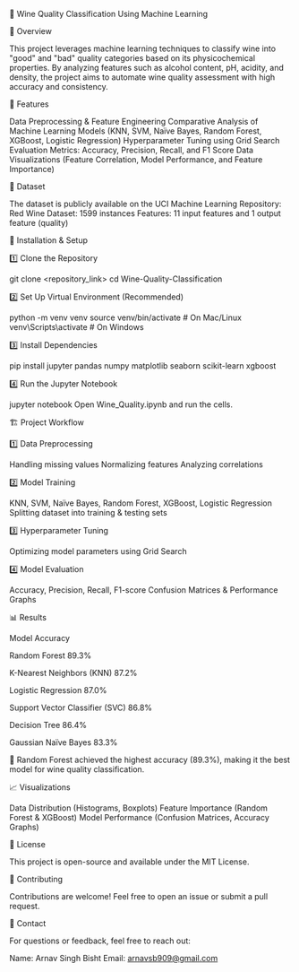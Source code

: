 🍷 Wine Quality Classification Using Machine Learning

📌 Overview

This project leverages machine learning techniques to classify wine into "good" and "bad" quality categories based on its physicochemical properties. By analyzing features such as alcohol content, pH, acidity, and density, the project aims to automate wine quality assessment with high accuracy and consistency.

🚀 Features

Data Preprocessing & Feature Engineering
Comparative Analysis of Machine Learning Models (KNN, SVM, Naïve Bayes, Random Forest, XGBoost, Logistic Regression)
Hyperparameter Tuning using Grid Search
Evaluation Metrics: Accuracy, Precision, Recall, and F1 Score
Data Visualizations (Feature Correlation, Model Performance, and Feature Importance)

📂 Dataset

The dataset is publicly available on the UCI Machine Learning Repository:
Red Wine Dataset: 1599 instances
Features: 11 input features and 1 output feature (quality)

🔧 Installation & Setup

1️⃣ Clone the Repository

git clone <repository_link>
cd Wine-Quality-Classification

2️⃣ Set Up Virtual Environment (Recommended)

python -m venv venv
source venv/bin/activate  # On Mac/Linux
venv\Scripts\activate     # On Windows

3️⃣ Install Dependencies

pip install jupyter pandas numpy matplotlib seaborn scikit-learn xgboost

4️⃣ Run the Jupyter Notebook

jupyter notebook
Open Wine_Quality.ipynb and run the cells.

🏗 Project Workflow

1️⃣ Data Preprocessing

Handling missing values
Normalizing features
Analyzing correlations

2️⃣ Model Training

KNN, SVM, Naïve Bayes, Random Forest, XGBoost, Logistic Regression
Splitting dataset into training & testing sets

3️⃣ Hyperparameter Tuning

Optimizing model parameters using Grid Search

4️⃣ Model Evaluation

Accuracy, Precision, Recall, F1-score
Confusion Matrices & Performance Graphs

📊 Results

Model
Accuracy

Random Forest
89.3%

K-Nearest Neighbors (KNN)
87.2%

Logistic Regression
87.0%

Support Vector Classifier (SVC)
86.8%

Decision Tree
86.4%

Gaussian Naïve Bayes
83.3%

📌 Random Forest achieved the highest accuracy (89.3%), making it the best model for wine quality classification.

📈 Visualizations

Data Distribution (Histograms, Boxplots)
Feature Importance (Random Forest & XGBoost)
Model Performance (Confusion Matrices, Accuracy Graphs)

📝 License

This project is open-source and available under the MIT License.

🤝 Contributing

Contributions are welcome! Feel free to open an issue or submit a pull request.

📩 Contact

For questions or feedback, feel free to reach out:

Name: Arnav Singh Bisht
Email: arnavsb909@gmail.com

